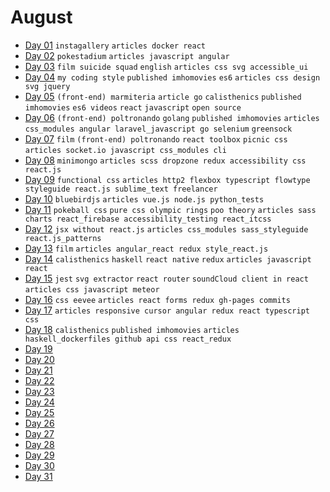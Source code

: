 # August

- [Day 01](08-01-2016.md) `instagallery` `articles docker react`
- [Day 02](08-02-2016.md) `pokestadium` `articles javascript angular` 
- [Day 03](08-03-2016.md) `film suicide squad` `english` `articles css svg accessible_ui`
- [Day 04](08-04-2016.md) `my coding style` `published imhomovies` `es6` `articles css design svg jquery`
- [Day 05](08-05-2016.md) `(front-end) marmiteria` `article go` `calisthenics` `published imhomovies` `es6 videos` `react` `javascript` `open source`
- [Day 06](08-06-2016.md) `(front-end) poltronando` `golang` `published imhomovies` `articles css_modules angular laravel_javascript go selenium` `greensock`
- [Day 07](08-07-2016.md) `film` `(front-end) poltronando` `react toolbox` `picnic css` `articles socket.io javascript css_modules cli`
- [Day 08](08-08-2016.md) `minimongo` `articles scss dropzone redux accessibility css react.js`
- [Day 09](08-09-2016.md) `functional css` `articles http2 flexbox typescript flowtype styleguide react.js sublime_text freelancer` 
- [Day 10](08-10-2016.md) `bluebirdjs` `articles vue.js node.js python_tests`
- [Day 11](08-11-2016.md) `pokeball css` `pure css olympic rings` `poo theory` `articles sass charts react_firebase accessibility_testing react_itcss`
- [Day 12](08-12-2016.md) `jsx without react.js` `articles css_modules sass_styleguide react.js_patterns`
- [Day 13](08-13-2016.md) `film` `articles angular_react redux style_react.js`
- [Day 14](08-14-2016.md) `calisthenics` `haskell` `react native` `redux` `articles javascript react`
- [Day 15](08-15-2016.md) `jest` `svg extractor` `react router` `soundCloud client in react` `articles css javascript meteor`
- [Day 16](08-16-2016.md) `css eevee` `articles react forms redux gh-pages commits` 
- [Day 17](08-17-2016.md) `articles responsive cursor angular redux react typescript css` 
- [Day 18](08-18-2016.md) `calisthenics` `published imhomovies` `articles haskell_dockerfiles github api css react_redux`
- [Day 19](08-19-2016.md)
- [Day 20](08-20-2016.md)
- [Day 21](08-21-2016.md)
- [Day 22](08-22-2016.md)
- [Day 23](08-23-2016.md)
- [Day 24](08-24-2016.md)
- [Day 25](08-25-2016.md)
- [Day 26](08-26-2016.md)
- [Day 27](08-27-2016.md)
- [Day 28](08-28-2016.md)
- [Day 29](08-29-2016.md)
- [Day 30](08-30-2016.md)
- [Day 31](08-31-2016.md)
